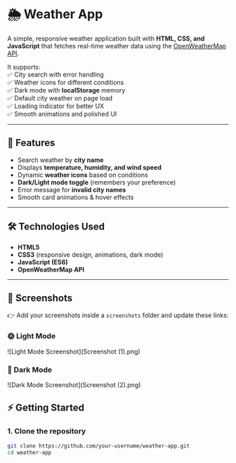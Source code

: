 # 🌦 Weather App  

A simple, responsive weather application built with **HTML, CSS, and JavaScript** that fetches real-time weather data using the [OpenWeatherMap API](https://openweathermap.org/).  

It supports:  
✅ City search with error handling  
✅ Weather icons for different conditions  
✅ Dark mode with **localStorage** memory  
✅ Default city weather on page load  
✅ Loading indicator for better UX  
✅ Smooth animations and polished UI  

---

## 🚀 Features
- Search weather by **city name**  
- Displays **temperature, humidity, and wind speed**  
- Dynamic **weather icons** based on conditions  
- **Dark/Light mode toggle** (remembers your preference)  
- Error message for **invalid city names**  
- Smooth card animations & hover effects  

---

## 🛠️ Technologies Used
- **HTML5**  
- **CSS3** (responsive design, animations, dark mode)  
- **JavaScript (ES6)**  
- **OpenWeatherMap API**  

---

## 📸 Screenshots  

👉 Add your screenshots inside a `screenshots` folder and update these links:  

### 🌞 Light Mode  
![Light Mode Screenshot](Screenshot (1).png)  

### 🌙 Dark Mode  
![Dark Mode Screenshot](Screenshot (2).png)  

## ⚡ Getting Started  

### 1. Clone the repository  
```bash
git clone https://github.com/your-username/weather-app.git
cd weather-app
